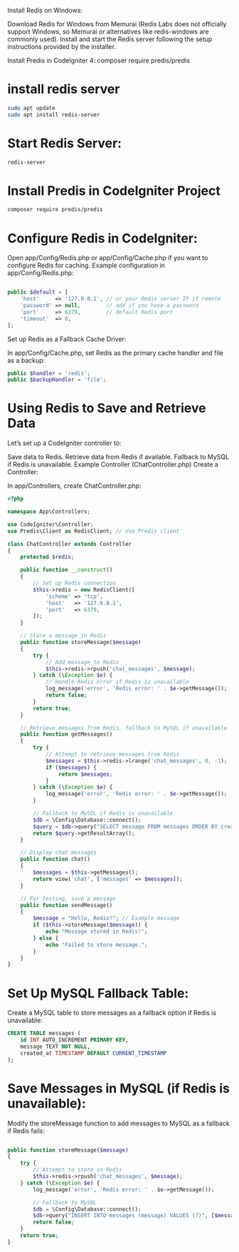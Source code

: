 Install Redis on Windows:

Download Redis for Windows from Memurai (Redis Labs does not officially support Windows, so Memurai or alternatives like redis-windows are commonly used).
Install and start the Redis server following the setup instructions provided by the installer.


Install Predis in CodeIgniter 4:
composer require predis/predis

# install redis server
```bash
sudo apt update
sudo apt install redis-server
```
# Start Redis Server:
```bash
redis-server
```

# Install Predis in CodeIgniter Project
```bash
composer require predis/predis
```

# Configure Redis in CodeIgniter:

Open app/Config/Redis.php or app/Config/Cache.php if you want to configure Redis for caching.
Example configuration in app/Config/Redis.php:

```php

public $default = [
    'host'     => '127.0.0.1', // or your Redis server IP if remote
    'password' => null,        // add if you have a password
    'port'     => 6379,        // default Redis port
    'timeout'  => 0,
];
```
Set up Redis as a Fallback Cache Driver:

In app/Config/Cache.php, set Redis as the primary cache handler and file as a backup:
```php
public $handler = 'redis';
public $backupHandler = 'file';
```

# Using Redis to Save and Retrieve Data
Let’s set up a CodeIgniter controller to:

Save data to Redis.
Retrieve data from Redis if available.
Fallback to MySQL if Redis is unavailable.
Example Controller (ChatController.php)
Create a Controller:

In app/Controllers, create ChatController.php:
```php
<?php

namespace App\Controllers;

use CodeIgniter\Controller;
use Predis\Client as RedisClient; // Use Predis client

class ChatController extends Controller
{
    protected $redis;

    public function __construct()
    {
        // Set up Redis connection
        $this->redis = new RedisClient([
            'scheme' => 'tcp',
            'host'   => '127.0.0.1',
            'port'   => 6379,
        ]);
    }

    // Store a message in Redis
    public function storeMessage($message)
    {
        try {
            // Add message to Redis
            $this->redis->rpush('chat_messages', $message);
        } catch (\Exception $e) {
            // Handle Redis error if Redis is unavailable
            log_message('error', 'Redis error: ' . $e->getMessage());
            return false;
        }
        return true;
    }

    // Retrieve messages from Redis, fallback to MySQL if unavailable
    public function getMessages()
    {
        try {
            // Attempt to retrieve messages from Redis
            $messages = $this->redis->lrange('chat_messages', 0, -1);
            if ($messages) {
                return $messages;
            }
        } catch (\Exception $e) {
            log_message('error', 'Redis error: ' . $e->getMessage());
        }

        // Fallback to MySQL if Redis is unavailable
        $db = \Config\Database::connect();
        $query = $db->query("SELECT message FROM messages ORDER BY created_at DESC LIMIT 100");
        return $query->getResultArray();
    }

    // Display chat messages
    public function chat()
    {
        $messages = $this->getMessages();
        return view('chat', ['messages' => $messages]);
    }

    // For testing, save a message
    public function sendMessage()
    {
        $message = "Hello, Redis!"; // Example message
        if ($this->storeMessage($message)) {
            echo "Message stored in Redis!";
        } else {
            echo "Failed to store message.";
        }
    }
}
```
# Set Up MySQL Fallback Table:


Create a MySQL table to store messages as a fallback option if Redis is unavailable:
```sql
CREATE TABLE messages (
    id INT AUTO_INCREMENT PRIMARY KEY,
    message TEXT NOT NULL,
    created_at TIMESTAMP DEFAULT CURRENT_TIMESTAMP
);
```
# Save Messages in MySQL (if Redis is unavailable):

Modify the storeMessage function to add messages to MySQL as a fallback if Redis fails:
```php

public function storeMessage($message)
{
    try {
        // Attempt to store in Redis
        $this->redis->rpush('chat_messages', $message);
    } catch (\Exception $e) {
        log_message('error', 'Redis error: ' . $e->getMessage());

        // Fallback to MySQL
        $db = \Config\Database::connect();
        $db->query("INSERT INTO messages (message) VALUES (?)", [$message]);
        return false;
    }
    return true;
}
```
